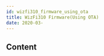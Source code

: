 ```yaml
---
id: wizfi310_firmware_using_ota
title: WizFi310 Firmware(Using OTA)
date: 2020-03-
---
```



## Content